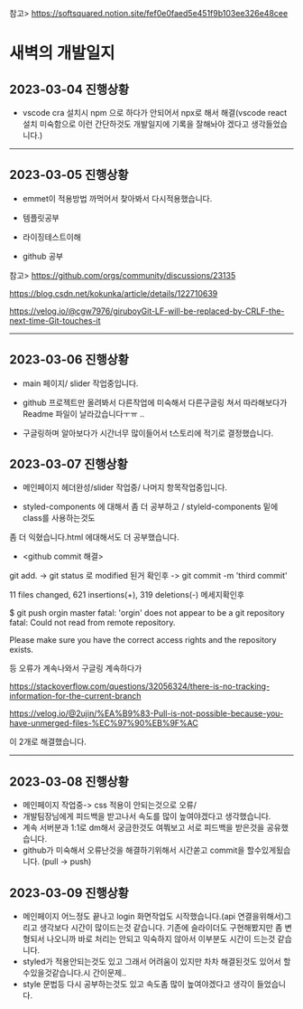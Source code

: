 참고> https://softsquared.notion.site/fef0e0faed5e451f9b103ee326e48cee


# 새벽의 개발일지

## 2023-03-04 진행상황 

- vscode cra 설치시 npm 으로 하다가 안되어서 npx로 해서 해결(vscode react설치 미숙함으로 이런 간단하것도 개발일지에 기록을 잘해놔야 겠다고 생각들었습니다.)

---
## 2023-03-05 진행상황 

- emmet이 적용방법 까먹어서 찾아봐서 다시적용했습니다.

- 템플릿공부

- 라이징테스트이해

- github 공부

참고> https://github.com/orgs/community/discussions/23135

https://blog.csdn.net/kokunka/article/details/122710639

https://velog.io/@cgw7976/giruboyGit-LF-will-be-replaced-by-CRLF-the-next-time-Git-touches-it

---
## 2023-03-06 진행상황 

- main 페이지/ slider 작업중입니다.

- github 프로젝트만 올려봐서 다른작업에 미숙해서 다른구글링 쳐서 따라해보다가 Readme 파일이 날라갔습니다ㅜㅠ ..

- 구글링하며 알아보다가 시간너무 많이들어서 t스토리에 적기로 결정했습니다. 



## 2023-03-07 진행상황

- 메인페이지 헤더완성/slider 작업중/ 나머지 항목작업중입니다.

- styled-components 에 대해서 좀 더 공부하고 / styleld-components 밑에 class를 사용하는것도

좀 더 익혔습니다.html 에대해서도 더 공부했습니다.

- <github commit 해결>

git add. -> git status 로 modified 된거 확인후 -> git commit -m 'third commit' 

 11 files changed, 621 insertions(+), 319 deletions(-) 메세지확인후 

$ git push orgin master
fatal: 'orgin' does not appear to be a git repository
fatal: Could not read from remote repository.

Please make sure you have the correct access rights
and the repository exists. 

등 오류가 계속나와서 구글링 계속하다가 

https://stackoverflow.com/questions/32056324/there-is-no-tracking-information-for-the-current-branch

https://velog.io/@2ujin/%EA%B9%83-Pull-is-not-possible-because-you-have-unmerged-files-%EC%97%90%EB%9F%AC

이 2개로 해결했습니다.

---
## 2023-03-08 진행상황

- 메인페이지 작업중-> css 적용이 안되는것으로 오류/ 
- 개발팀장님에게 피드백을 받고나서 속도를 많이 높여야겠다고 생각했습니다.
- 계속 서버분과 1:1로 dm해서 궁금한것도 여쭤보고 서로 피드백을 받은것을 공유했습니다.
- github가 미숙해서 오류난것을 해결하기위해서 시간쏟고 commit을 할수있게됬습니다. (pull -> push)
## 2023-03-09 진행상황

- 메인페이지 어느정도 끝나고 login 화면작업도 시작했습니다.(api 연결을위해서)그리고 생각보다 시간이 많이드는것 같습니다. 
기존에 슬라이더도 구현해봤지만 좀 변형되서 나오니까 바로 처리는 안되고 익숙하지 않아서 이부분도 시간이 드는것 같습니다.
- styled가 적용안되는것도 있고 그래서 어려움이 있지만 차차 해결된것도 있어서 할수있을것같습니다.시  간이문제..
- style 문법등 다시 공부하는것도 있고 속도좀 많이 높여야겠다고 생각이 들었습니다.

